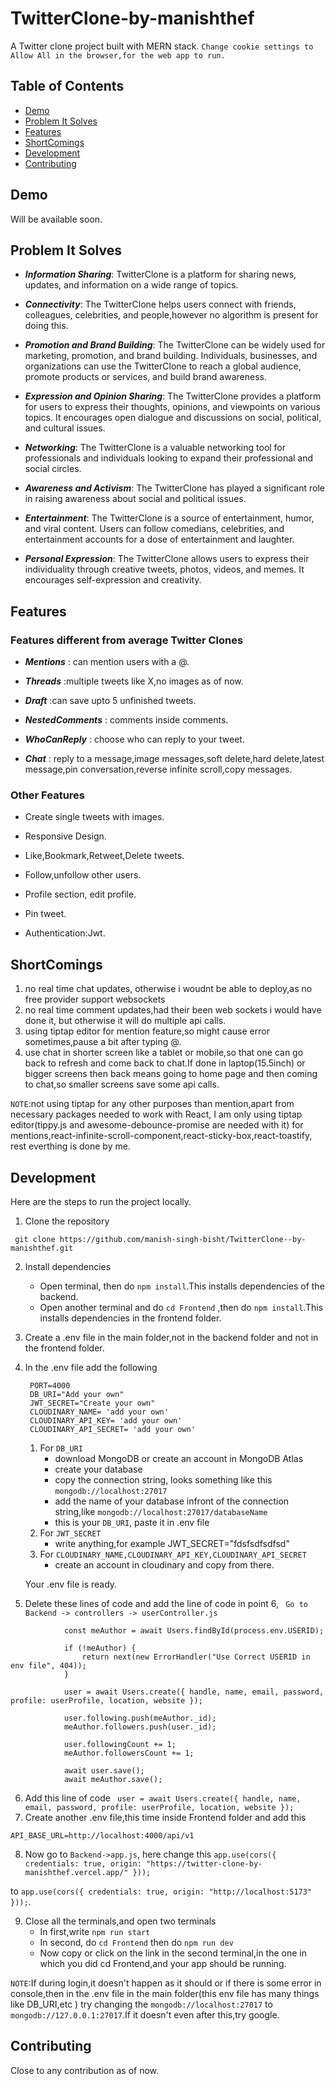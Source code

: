 # TwitterClone-by-manishthef

A Twitter clone project built with MERN stack.
```Change cookie settings to Allow All in the browser,for the web app to run.```

## Table of Contents

-   [Demo](#Demo)
-   [Problem It Solves](#Problem-It-Solves)
-   [Features](#Features)
-   [ShortComings](#ShortComings)
-   [Development](#Development)
-   [Contributing](#Contributing)

## Demo

Will be available soon.

## Problem It Solves

-   _**Information Sharing**_:
    TwitterClone is a platform for sharing news, updates, and information on a wide range of topics.

-   _**Connectivity**_:
    The TwitterClone helps users connect with friends, colleagues, celebrities, and people,however no algorithm is present for doing this.

-   _**Promotion and Brand Building**_:
    The TwitterClone can be widely used for marketing, promotion, and brand building. Individuals, businesses, and organizations can use the TwitterClone to reach a global audience, promote products or services, and build brand awareness.

-   _**Expression and Opinion Sharing**_:
    The TwitterClone provides a platform for users to express their thoughts, opinions, and viewpoints on various topics. It encourages open dialogue and discussions on social, political, and cultural issues.

-   _**Networking**_:
    The TwitterClone is a valuable networking tool for professionals and individuals looking to expand their professional and social circles.

-   _**Awareness and Activism**_:
    The TwitterClone has played a significant role in raising awareness about social and political issues.

-   _**Entertainment**_:
    The TwitterClone is a source of entertainment, humor, and viral content. Users can follow comedians, celebrities, and entertainment accounts for a dose of entertainment and laughter.

-   _**Personal Expression**_:
    The TwitterClone allows users to express their individuality through creative tweets, photos, videos, and memes. It encourages self-expression and creativity.

## Features

### Features different from average Twitter Clones

-   _**Mentions**_ : can mention users with a @.

-   _**Threads**_ :multiple tweets like X,no images as of now.

-   _**Draft**_ :can save upto 5 unfinished tweets.

-   _**NestedComments**_ : comments inside comments.

-   _**WhoCanReply**_ : choose who can reply to your tweet.

-   _**Chat**_ : reply to a message,image messages,soft delete,hard delete,latest message,pin conversation,reverse infinite scroll,copy messages.

### Other Features

-   Create single tweets with images.

-   Responsive Design.

-   Like,Bookmark,Retweet,Delete tweets.

-   Follow,unfollow other users.

-   Profile section, edit profile.

-   Pin tweet.

-   Authentication:Jwt.

## ShortComings

1. no real time chat updates, otherwise i woudnt be able to deploy,as no free provider support websockets
2. no real time comment updates,had their been web sockets i would have done it, but otherwise it will do multiple api calls.
3. using tiptap editor for mention feature,so might cause error sometimes,pause a bit after typing @.
4. use chat in shorter screen like a tablet or mobile,so that one can go back to refresh and come back to chat.If done in laptop(15.5inch) or bigger screens then back means going to home page and then coming to chat,so smaller screens save some api calls.

`NOTE`:not using tiptap for any other purposes than mention,apart from necessary packages needed to work with React, I am only using tiptap editor(tippy.js and awesome-debounce-promise are needed with it) for mentions,react-infinite-scroll-component,react-sticky-box,react-toastify, rest everthing is done by me.

## Development

Here are the steps to run the project locally.

1. Clone the repository

```
 git clone https://github.com/manish-singh-bisht/TwitterClone--by-manishthef.git
```

2. Install dependencies
    - Open terminal, then do `npm install`.This installs dependencies of the backend.
    - Open another terminal and do
      `cd Frontend` ,then do `npm install`.This installs dependencies in the frontend folder.
3. Create a .env file in the main folder,not in the backend folder and not in the frontend folder.
4. In the .env file add the following

    ```
     PORT=4000
     DB_URI="Add your own"
     JWT_SECRET="Create your own"
     CLOUDINARY_NAME= 'add your own'
     CLOUDINARY_API_KEY= 'add your own'
     CLOUDINARY_API_SECRET= 'add your own'
    ```

    1. For `DB_URI`
        - download MongoDB or create an account in MongoDB Atlas
        - create your database
        - copy the connection string, looks something like this `mongodb://localhost:27017`
        - add the name of your database infront of the connection string,like `mongodb://localhost:27017/databaseName`
        - this is your `DB_URI`, paste it in .env file
    2. For `JWT_SECRET`
        - write anything,for example JWT_SECRET="fdsfsdfsdfsd"
    3. For `CLOUDINARY_NAME,CLOUDINARY_API_KEY,CLOUDINARY_API_SECRET`
        - create an account in cloudinary and copy from there.

    Your .env file is ready.

5. Delete these lines of code and add the line of code in point 6,
   ` Go to Backend -> controllers -> userController.js`

```
            const meAuthor = await Users.findById(process.env.USERID);

            if (!meAuthor) {
                return next(new ErrorHandler("Use Correct USERID in env file", 404));
            }

            user = await Users.create({ handle, name, email, password, profile: userProfile, location, website });

            user.following.push(meAuthor._id);
            meAuthor.followers.push(user._id);

            user.followingCount += 1;
            meAuthor.followersCount += 1;

            await user.save();
            await meAuthor.save();
```

6. Add this line of code
   ` user = await Users.create({ handle, name, email, password, profile: userProfile, location, website });`
7. Create another .env file,this time inside Frontend folder and add this

```
API_BASE_URL=http://localhost:4000/api/v1

```

8. Now go to `Backend->app.js`, here change this `app.use(cors({ credentials: true, origin: "https://twitter-clone-by-manishthef.vercel.app/" }));`

to `app.use(cors({ credentials: true, origin: "http://localhost:5173" }));`.

9. Close all the terminals,and open two terminals
    - In first,write `npm run start`
    - In second, do `cd Frontend` then do `npm run dev`
    - Now copy or click on the link in the second terminal,in the one in which you did cd Frontend,and your app should be running.

`NOTE`:If during login,it doesn't happen as it should or if there is some error in console,then in the .env file in the main folder(this env file has many things like DB_URI,etc ) try changing the `mongodb://localhost:27017` to `mongodb://127.0.0.1:27017`.If it doesn't even after this,try google.

## Contributing

Close to any contribution as of now.
